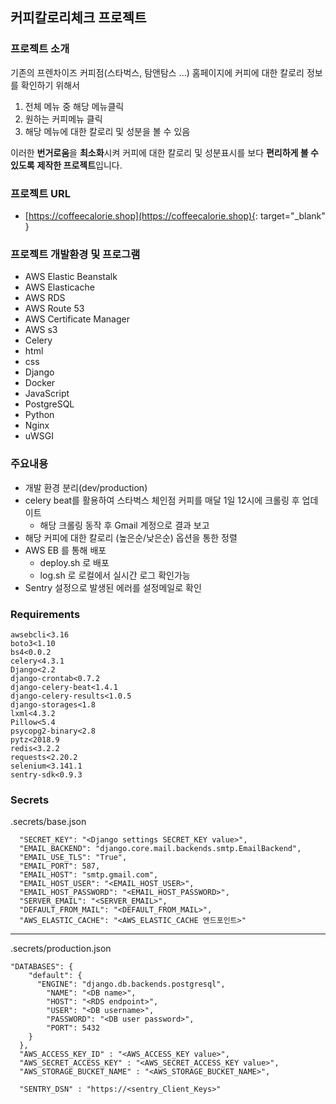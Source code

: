 ## 커피칼로리체크 프로젝트

### 프로젝트 소개

기존의 프렌차이즈 커피점(스타벅스, 탐앤탐스 ...) 홈페이지에 커피에 대한 칼로리 정보를 확인하기 위해서

1. 전체 메뉴 중 해당 메뉴클릭
2. 원하는 커피메뉴 클릭
3. 해당 메뉴에 대한 칼로리 및 성분을 볼 수 있음

이러한 **번거로움**을 **최소화**시켜 커피에 대한 칼로리 및 성분표시를 보다 **편리하게 볼 수 있도록** **제작한 프로젝트**입니다.

### 프로젝트 URL

- [https://coffeecalorie.shop](https://coffeecalorie.shop){: target="_blank" }

### 프로젝트 개발환경 및 프로그램
- AWS Elastic Beanstalk
- AWS Elasticache
- AWS RDS
- AWS Route 53
- AWS Certificate Manager
- AWS s3
- Celery
- html
- css
- Django
- Docker
- JavaScript
- PostgreSQL
- Python
- Nginx
- uWSGI

### 주요내용
- 개발 환경 분리(dev/production)
- celery beat를 활용하여 스타벅스 체인점 커피를 매달 1일 12시에 크롤링 후 업데이트
	- 해당 크롤링 동작 후 Gmail 계정으로 결과 보고
- 해당 커피에 대한 칼로리 (높은순/낮은순) 옵션을 통한 정렬
- AWS EB 를 통해 배포
	- deploy.sh 로 배포
	- log.sh 로 로컬에서 실시간 로그 확인가능
- Sentry 설정으로 발생된 에러를 설정메일로 확인

### Requirements

```
awsebcli<3.16
boto3<1.10
bs4<0.0.2
celery<4.3.1
Django<2.2
django-crontab<0.7.2
django-celery-beat<1.4.1
django-celery-results<1.0.5
django-storages<1.8
lxml<4.3.2
Pillow<5.4
psycopg2-binary<2.8
pytz<2018.9
redis<3.2.2
requests<2.20.2
selenium<3.141.1
sentry-sdk<0.9.3

```

### Secrets
.secrets/base.json

```
  "SECRET_KEY": "<Django settings SECRET_KEY value>",
  "EMAIL_BACKEND": "django.core.mail.backends.smtp.EmailBackend",
  "EMAIL_USE_TLS": "True",
  "EMAIL_PORT": 587,
  "EMAIL_HOST": "smtp.gmail.com",
  "EMAIL_HOST_USER": "<EMAIL_HOST_USER>",
  "EMAIL_HOST_PASSWORD": "<EMAIL_HOST_PASSWORD>",
  "SERVER_EMAIL": "<SERVER_EMAIL>",
  "DEFAULT_FROM_MAIL": "<DEFAULT_FROM_MAIL>",
  "AWS_ELASTIC_CACHE": "<AWS_ELASTIC_CACHE 엔드포인트>"
```

---

.secrets/production.json
```
"DATABASES": {
    "default": {
      "ENGINE": "django.db.backends.postgresql",
        "NAME": "<DB name>",
        "HOST": "<RDS endpoint>",
        "USER": "<DB username>",
        "PASSWORD": "<DB user password>",
        "PORT": 5432
    }
  },
  "AWS_ACCESS_KEY_ID" : "<AWS_ACCESS_KEY value>",
  "AWS_SECRET_ACCESS_KEY" : "<AWS_SECRET_ACCESS_KEY value>",
  "AWS_STORAGE_BUCKET_NAME" : "<AWS_STORAGE_BUCKET_NAME>",

  "SENTRY_DSN" : "https://<sentry_Client_Keys>"
```
